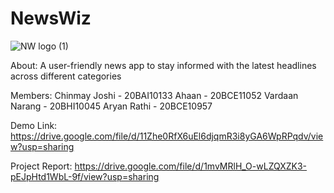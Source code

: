 # NewsWiz

![NW logo (1)](https://github.com/ChinmayJoshi1412/NewsWiz/assets/80661549/d6ef969f-0157-4946-a0b2-ba9ce60b091f)

About:
A user-friendly news app to stay informed with the latest headlines across different categories

Members:
Chinmay Joshi  - 20BAI10133
Ahaan          - 20BCE11052
Vardaan Narang - 20BHI10045
Aryan Rathi    - 20BCE10957

Demo Link: 
https://drive.google.com/file/d/11Zhe0RfX6uEl6djqmR3i8yGA6WpRPqdv/view?usp=sharing 

Project Report:
https://drive.google.com/file/d/1mvMRlH_O-wLZQXZK3-pEJpHtd1WbL-9f/view?usp=sharing
